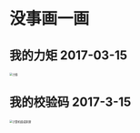 # 没事画一画

## 我的力矩 2017-03-15

<img src="https://gitee.com/youngniu/pic-bed/raw/master/img/da-wu.jpeg" alt="力矩" style="zoom: 33%;" />

## 我的校验码 2017-3-15

<img src="https://gitee.com/youngniu/pic-bed/raw/master/img/niu-yu-jun.jpeg" alt="计算机组成原理" style="zoom: 33%;" />